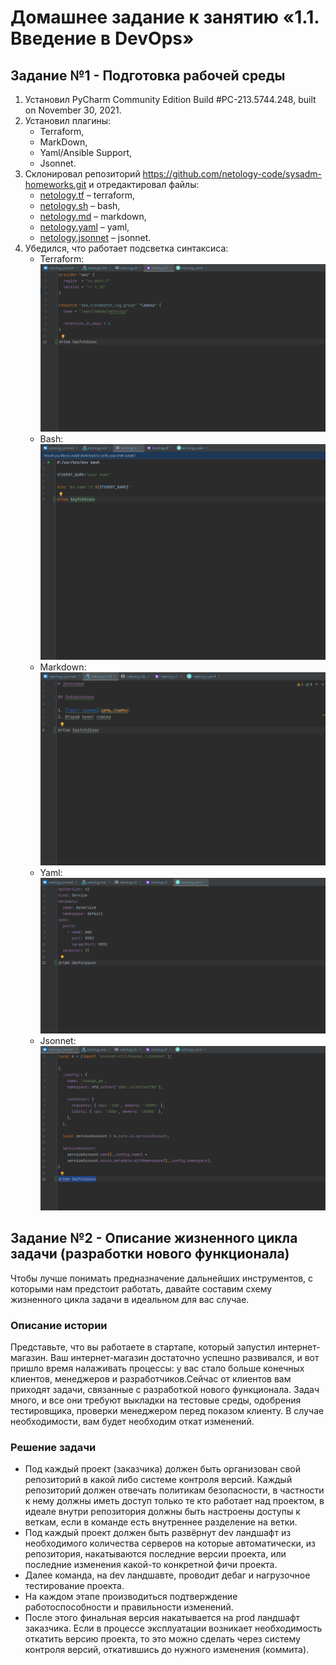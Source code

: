

# Домашнее задание к занятию «1.1. Введение в DevOps»

## Задание №1 - Подготовка рабочей среды

1. Установил PyCharm Community Edition Build #PC-213.5744.248, built on November 30, 2021. 
2. Установил плагины:
    - Terraform,
    - MarkDown,
    - Yaml/Ansible Support,
    - Jsonnet.
3. Склонировал репозиторий https://github.com/netology-code/sysadm-homeworks.git и отредактировал файлы:
    - [netology.tf](netology.tf) – terraform,
    - [netology.sh](netology.sh) – bash,
    - [netology.md](netology.md) – markdown, 
    - [netology.yaml](netology.yaml) – yaml,
    - [netology.jsonnet](netology.jsonnet) – jsonnet.
4. Убедился, что работает подсветка синтаксиса:
    - Terraform: ![Терраформ](img/terraform.png)
    - Bash: ![bahs](img/bash.png)
    - Markdown: ![markdown](img/markdown.png)
    - Yaml: ![Yaml](img/yaml.png)
    - Jsonnet: ![Jsonnet](img/jsonnet.png)


## Задание №2 - Описание жизненного цикла задачи (разработки нового функционала)

Чтобы лучше понимать предназначение дальнейших инструментов, с которыми нам предстоит работать, давайте 
составим схему жизненного цикла задачи в идеальном для вас случае.

### Описание истории

Представьте, что вы работаете в стартапе, который запустил интернет-магазин. Ваш интернет-магазин достаточно успешно развивался, и вот пришло время налаживать процессы: у вас стало больше конечных клиентов, менеджеров и разработчиков.Сейчас от клиентов вам приходят задачи, связанные с разработкой нового функционала. Задач много, и все они требуют выкладки на тестовые среды, одобрения тестировщика, проверки менеджером перед показом клиенту. В случае необходимости, вам будет необходим откат изменений. 

### Решение задачи

- Под каждый проект (заказчика) должен быть организован свой репозиторий в какой либо системе контроля версий. Каждый репозиторий должен отвечать политикам безопасности,  в частности к нему должны иметь доступ только те кто работает над проектом, в идеале внутри репозитория должны быть настроены доступы к веткам, если в команде есть внутреннее разделение на ветки.
- Под каждый проект должен быть развёрнут dev ландшафт из необходимого количества серверов на которые автоматически, из репозитория, накатываются последние версии проекта, или последние изменения какой-то конкретной фичи проекта.
- Далее команда, на dev ландшавте, проводит дебаг и нагрузочное тестирование проекта.
- На каждом этапе производиться подтверждение работоспособности и правильности изменений.
- После этого финальная версия накатывается на prod ландшафт заказчика. Если в процессе эксплуатации возникает необходимость откатить версию проекта, то это можно сделать через систему контроля версий, откатившись до нужного изменения (коммита).

 
